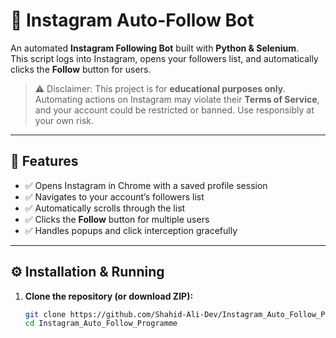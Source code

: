 # 🤖 Instagram Auto-Follow Bot  

An automated **Instagram Following Bot** built with **Python & Selenium**.  
This script logs into Instagram, opens your followers list, and automatically clicks the **Follow** button for users.  

> ⚠️ Disclaimer: This project is for **educational purposes only**. Automating actions on Instagram may violate their **Terms of Service**, and your account could be restricted or banned. Use responsibly at your own risk.  

---

## 🚀 Features  
- ✅ Opens Instagram in Chrome with a saved profile session  
- ✅ Navigates to your account’s followers list  
- ✅ Automatically scrolls through the list  
- ✅ Clicks the **Follow** button for multiple users  
- ✅ Handles popups and click interception gracefully  

---

## ⚙️ Installation & Running  

1. **Clone the repository (or download ZIP):**
   ```bash
   git clone https://github.com/Shahid-Ali-Dev/Instagram_Auto_Follow_Programme.git
   cd Instagram_Auto_Follow_Programme
